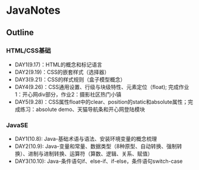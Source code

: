 # JavaNotes

## Outline

### HTML/CSS基础

- DAY1(9.17)：HTML的概念和标记语言
- DAY2(9.19)：CSS的嵌套样式（选择器）
- DAY3(9.21)：CSS的样式规则（盒子模型概念）
- DAY4(9.26)：CSS通用设置、行级与块级特性、元素定位（float); 完成作业1：开心网div部分，作业2：摄影社区热门小镇
- DAY5(9.28)：CSS属性float中的clear、position的static和absolute属性；完成练习：absolute demo、天猫导航条和开心网登陆模块

### JavaSE
- DAY1(10.8): Java-基础术语与语法、安装环境变量的概念梳理
- DAY2(10.9): Java-变量和常量、数据类型（8种原型、自动转换、强制转换）、进制与进制转换、运算符（算数、逻辑、关系、赋值）
- DAY3(10.10): Java-条件语句if、else-if、if-else，条件语句switch-case
